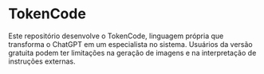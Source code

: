 # TokenCode
Este repositório desenvolve o TokenCode, linguagem própria que transforma o ChatGPT em um especialista no sistema. Usuários da versão gratuita podem ter limitações na geração de imagens e na interpretação de instruções externas. 
